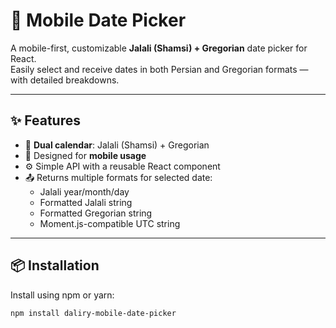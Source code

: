 # 📅 Mobile Date Picker

A mobile-first, customizable **Jalali (Shamsi) + Gregorian** date picker for React.  
Easily select and receive dates in both Persian and Gregorian formats — with detailed breakdowns.

---

## ✨ Features

- 📆 **Dual calendar**: Jalali (Shamsi) + Gregorian
- 🎯 Designed for **mobile usage**
- ⚙️ Simple API with a reusable React component
- 📤 Returns multiple formats for selected date:
    - Jalali year/month/day
    - Formatted Jalali string
    - Formatted Gregorian string
    - Moment.js-compatible UTC string

---

## 📦 Installation

Install using npm or yarn:

```bash
npm install daliry-mobile-date-picker
